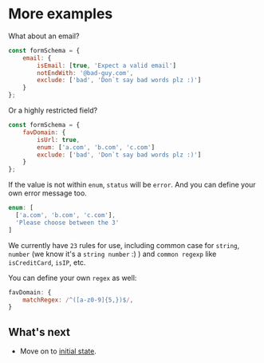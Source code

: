 # More examples

What about an email?

```javascript
const formSchema = {
    email: {
        isEmail: [true, 'Expect a valid email']
        notEndWith: '@bad-guy.com',
        exclude: ['bad', 'Don`t say bad words plz :)']
    }
};
```

Or a highly restricted field?

```javascript
const formSchema = {
    favDomain: {
        isUrl: true,
        enum: ['a.com', 'b.com', 'c.com']
        exclude: ['bad', 'Don`t say bad words plz :)']
    }
};
```

If the value is not within `enum`, `status` will be `error`. And you can define your own error message too.

```javascript
enum: [
  ['a.com', 'b.com', 'c.com'],
  'Please choose between the 3'
]
```

We currently have `23` rules for use, including common case for `string`, `number` (we know it's a `string number` :) ) and `common regexp` like `isCreditCard`, `isIP`, etc.

You can define your own `regex` as well:

```javascript
favDomain: {
    matchRegex: /^([a-z0-9]{5,})$/,
}
```

## What's next

- Move on to [initial state](/initial-state).
